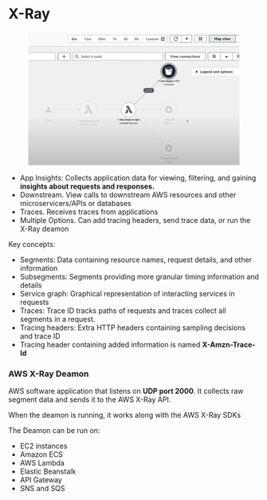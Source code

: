 # X-Ray

<figure><img src="../../../.gitbook/assets/image (29) (1) (1) (1) (1).png" alt=""><figcaption></figcaption></figure>

* App Insights: Collects application data for viewing, filtering, and gaining **insights about requests and responses.**
* Downstream. View calls to downstream AWS resources and other microservicers/APIs or databases
* Traces. Receives traces from applications&#x20;
* Multiple Options. Can add tracing headers, send trace data, or run the X-Ray deamon

Key concepts:

* Segments: Data containing resource names, request details, and other information
* Subsegments: Segments providing more granular timing information and details&#x20;
* Service graph: Graphical representation of interacting services in requests
* Traces: Trace ID tracks paths of requests and traces collect all segments in a request.&#x20;
* Tracing headers: Extra HTTP headers containing sampling decisions and trace ID
* Tracing header containing added information is named **X-Amzn-Trace-Id**

### **AWS X-Ray Deamon**

AWS software application that listens on **UDP port 2000**. It collects raw segment data and sends it to the AWS X-Ray API.&#x20;

When the deamon is running, it works along with the AWS X-Ray SDKs&#x20;

The Deamon can be run on:

* EC2 instances
* Amazon ECS
* AWS Lambda
* Elastic Beanstalk
* API Gateway
* SNS and SQS&#x20;

